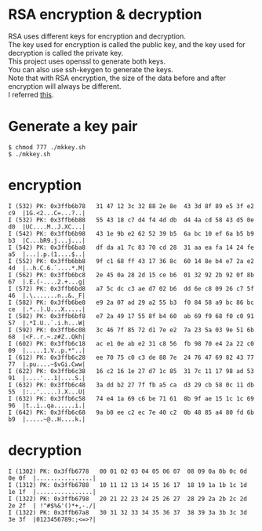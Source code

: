 # RSA encryption & decryption   
RSA uses different keys for encryption and decryption.   
The key used for encryption is called the public key, and the key used for decryption is called the private key.   
This project uses openssl to generate both keys.   
You can also use ssh-keygen to generate the keys.   
Note that with RSA encryption, the size of the data before and after encryption will always be different.   
I referred [this](https://mbed-tls.readthedocs.io/en/latest/kb/how-to/encrypt-and-decrypt-with-rsa/).   

# Generate a key pair
```
$ chmod 777 ./mkkey.sh
$ ./mkkey.sh
```

# encryption
```
I (532) PK: 0x3ffb6b78   31 47 12 3c 32 88 2e 8e  43 3d 8f 89 e5 3f e2 c9  |1G.<2...C=...?..|
I (532) PK: 0x3ffb6b88   55 43 18 c7 d4 f4 4d db  d4 4a cd 58 43 d5 0e d0  |UC....M..J.XC...|
I (542) PK: 0x3ffb6b98   43 1e 9b e2 62 52 39 b5  6a bc 10 ef 6a b5 b9 b3  |C...bR9.j...j...|
I (542) PK: 0x3ffb6ba8   df da a1 7c 83 70 cd 28  31 aa ea fa 14 24 fe a5  |...|.p.(1....$..|
I (552) PK: 0x3ffb6bb8   9f c1 68 ff 43 17 36 8c  60 14 8e b4 e7 2a e2 4d  |..h.C.6.`....*.M|
I (562) PK: 0x3ffb6bc8   2e 45 0a 28 2d 15 ce b6  01 32 92 2b 92 0f 8b 67  |.E.(-....2.+...g|
I (572) PK: 0x3ffb6bd8   a7 5c dc c3 ae d7 02 b6  dd 6e c8 09 26 c7 5f 46  |.\.......n..&._F|
I (582) PK: 0x3ffb6be8   e9 2a 07 ad 29 a2 55 b3  f0 84 58 a9 bc 86 bc ce  |.*..).U...X.....|
I (582) PK: 0x3ffb6bf8   e7 2a 49 17 55 8f b4 60  ab 69 f9 68 f0 c0 91 57  |.*I.U..`.i.h...W|
I (592) PK: 0x3ffb6c08   3c 46 7f 85 72 d1 7e e2  7a 23 5a 03 9e 51 6b 68  |<F..r.~.z#Z..Qkh|
I (602) PK: 0x3ffb6c18   ac e1 0e ab e2 31 c8 56  fb 98 70 e4 2a 22 c0 09  |.....1.V..p.*"..|
I (612) PK: 0x3ffb6c28   ee 70 75 c0 c3 de 88 7e  24 76 47 69 82 43 77 77  |.pu....~$vGi.Cww|
I (622) PK: 0x3ffb6c38   16 c2 16 1e 27 d7 1c 85  31 7c 11 17 98 ad 53 91  |....'...1|....S.|
I (632) PK: 0x3ffb6c48   3a dd b2 27 7f fb a5 ca  d3 29 cb 58 0c 11 db 55  |:..'.....).X...U|
I (632) PK: 0x3ffb6c58   74 e4 1a 69 c6 be 71 61  8b 9f ae 15 1c 1c 69 96  |t..i..qa......i.|
I (642) PK: 0x3ffb6c68   9a b0 ee c2 ec 7e 40 c2  0b 48 85 a4 80 fd 6b b9  |.....~@..H....k.|
```


# decryption
```
I (1302) PK: 0x3ffb6778   00 01 02 03 04 05 06 07  08 09 0a 0b 0c 0d 0e 0f  |................|
I (1312) PK: 0x3ffb6788   10 11 12 13 14 15 16 17  18 19 1a 1b 1c 1d 1e 1f  |................|
I (1322) PK: 0x3ffb6798   20 21 22 23 24 25 26 27  28 29 2a 2b 2c 2d 2e 2f  | !"#$%&'()*+,-./|
I (1322) PK: 0x3ffb67a8   30 31 32 33 34 35 36 37  38 39 3a 3b 3c 3d 3e 3f  |0123456789:;<=>?|
```
